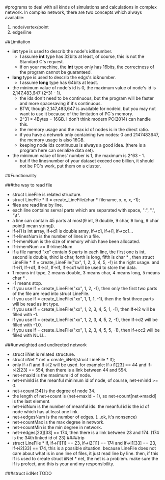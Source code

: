 #programs to deal with all kinds of simulations and calculations in complex network.
In complex network, there are two concepts which always available:
1. node/vertex/point
2. edge/line

##Limitation
* **int** type is used to describ the node's id&number. 
	* I assume **int** type has 32bits at least, of course, this is not the Standard C's request.
	* if on your mechine, the **int** type only has 16bits, the correctness of the program cannot be guaranteed.
* **long** type is used to describ the edgs's id&number.
	* I assume **long** type has 64bits at least.
* the minimum value of node's id is 0, the maximum value of node's id is 2,147,483,647 (2^31 - 1). 
	* the ids don't need to be continuous, but the program will be faster and more spacesaving if it's continuous.
	* BTW, though 2,147,483,647 is available for nodeid, but you may not want to use it because of the limitation of PC's memory.
	* 2^31 * 4Bytes = 16GB. I don't think modern PC(2014) can handle this.
	* the memory usage and the max id of nodes is in the direct ratio.
	* if you have a network only containing two nodes: 0 and 2147483647, the memory usage is also 16GB.
	* keeping node ids continuous is always a good idea. (there is a program here can serialize data set).
* the minimum value of lines' number is 1, the maximum is 2^63 - 1.
	* but if the linesnumber of your dataset exceed one billion, it should not be PC's work, put them on a cluster.

##Functionality

###the way to read file
* struct LineFile is related structure.
* struct LineFile * lf = create_LineFile(char * filename, x, x, x, -1);
* files are read line by line.
* each line contains serval parts which are separated with space, ":", ",", "\t".
* a line can contain 45 parts at most(9 int, 9 double, 9 char, 9 long, 9 char point[I mean string]).
* lf->i1 is int array, lf->d1 is double array, lf->c1, lf->l1, lf->cc1...
* lf->linesNum is the number of lines in a file.
* lf->memNum is the size of memory which have been allocated.
* lf->memNum >= lf->linesNum.
* if a file named "xx" contain 5 parts in each line, the first one is int, second is double, third is char, forth is long, fifth is char * ,
	then struct LineFile * lf = create_LineFile("xx", 1, 2, 3, 4, 5, -1) is the right usage.
	and lf->i1, lf->d1, lf->c1, lf->l1, lf->cc1 will be used to store the data.
* 1 means int type, 2 means double, 3 means char, 4 means long, 5 means char * .
* -1 means stop.
* if you use lf = create_LineFile("xx", 1, 2, -1), then only the first two parts of the file are read into struct LineFile.
* if you use lf = create_LineFile("xx", 1, 1, 1, -1), then the first three parts will be read as int type.
* if you use lf = create_LineFile("xx", 1, 2, 3, 4, 5, 1, -1), then lf->i2 will be filled with -1.
* if you use lf = create_LineFile("xx", 1, 2, 3, 4, 5, 2, -1), then lf->d2 will be filled with -1.0.
* if you use lf = create_LineFile("xx", 1, 2, 3, 4, 5, 5, -1), then lf->cc2 will be filled with NULL.

###unweighted and undirected network
* struct iiNet is related structure.
* struct iiNet * net = create_iiNet(struct LineFile * lf);
* only lf->i1 and lf->i2 will be used. 
	for example: lf->i1[23] == 44 and lf->i2[23] == 554, then there is a link between 44 and 554.
* net->maxId is the maximum id of node.
* net->minId is the meanful minimum id of node, of course, net->minId >= 0.
* net->count[34] is the degree of node 34.
* the length of net->count is (net->maxId + 1), so net->count[net->maxId] is the last element.
* net->idNum is the number of meanful ids. the meanful id is the id of node which has at least one link.
* net->edgesNum is the number of edges. (...ok, it's nonsence)
* net->countMax is the max degree in network.
* net->countMin is the min degree in network.
* net->edges[23][33] == 174, then there is a link between 23 and 174. (174 is the 34th linked id of 23)
####trip
* struct LineFile * lf, lf->i1[11] == 23, lf->i2[11] == 174 and lf->i1[33] == 23, lf->i2[33] == 174, this is a possible situation.
	because LineFile does not care about what is in one line of files, it just read line by line.
	then, if this lf is used to create struct iiNet * net, the net is a problem.
	make sure the lf is profect, and this is your and my responsibility.

###struct iidNet 
TODO
